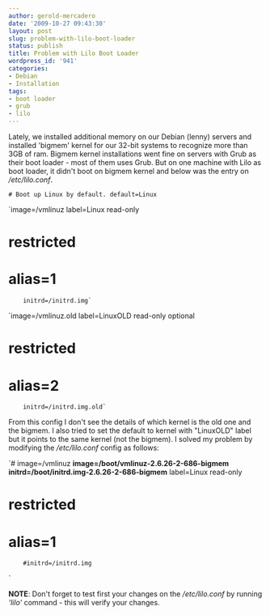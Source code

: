 ```yaml
---
author: gerold-mercadero
date: '2009-10-27 09:43:30'
layout: post
slug: problem-with-lilo-boot-loader
status: publish
title: Problem with Lilo Boot Loader
wordpress_id: '941'
categories:
- Debian
- Installation
tags:
- boot loader
- grub
- lilo
---
```


Lately, we installed additional memory on our Debian (lenny) servers and installed 'bigmem' kernel for our 32-bit systems to recognize more than 3GB of ram.  Bigmem kernel installations went fine on servers with Grub as their boot loader - most of them uses Grub.  But on one machine with Lilo as boot loader, it didn't boot on bigmem kernel and below was the entry on _/etc/lilo.conf_.

`# Boot up Linux by default.
default=Linux`

`image=/vmlinuz
        label=Linux
        read-only
#       restricted
#       alias=1
        initrd=/initrd.img`

`image=/vmlinuz.old
        label=LinuxOLD
        read-only
        optional
#       restricted
#       alias=2
        initrd=/initrd.img.old`


From this config I don't see the details of which kernel is the old one and the bigmem.  I also tried to set the default to kernel with "LinuxOLD" label but it points to the same kernel (not the bigmem).  I solved my problem by modifying the _/etc/lilo.conf_ config as follows:

`# image=/vmlinuz
**image=/boot/vmlinuz-2.6.26-2-686-bigmem
initrd=/boot/initrd.img-2.6.26-2-686-bigmem**
        label=Linux
        read-only
#       restricted
#       alias=1
        #initrd=/initrd.img
`

**NOTE**:  Don't forget to test first your changes on the _/etc/lilo.conf_ by running _'lilo'_ command - this will verify your changes.


